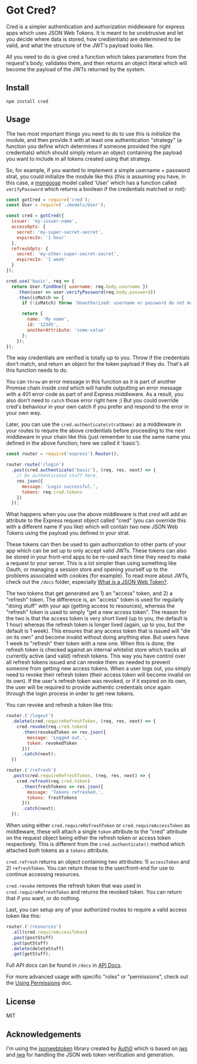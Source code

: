 # Got Cred?

Cred is a simpler authentication and authorization middleware for express apps
which uses JSON Web Tokens. It is meant to be unobtrusive and let you decide
where data is stored, how cred(entials) are determined to be valid, and what the
structure of the JWT's payload looks like.

All you need to do is give cred a function which takes parameters from the
request's body, validates them, and then returns an object literal which will
become the payload of the JWTs returned by the system.

## Install

`npm install cred`

## Usage

The two most important things you need to do to use this is *initialize* the
module, and then provide it with at least one authentication "strategy" (a
function you define which determines if someone provided the right credentials)
which should simply return an object containing the payload you want to
include in all tokens created using that strategy.

So, for example, if you wanted to implement a simple username + password strat,
you could initialize the module like this (this is assuming you have, in this
case, a [mongoose](http://mongoosejs.com/) model called 'User' which has a
function called `verifyPassword` which returns a boolean if the credentials
matched or not):

```javascript
const gotCred = require('cred');
const User = require('./models/User');

const cred = gotCred({
  issuer: 'my-issuer-name',
  accessOpts: {
    secret: 'my-super-secret-secret',
    expiresIn: '1 hour'
  },
  refreshOpts: {
    secret: 'my-other-super-secret-secret',
    expiresIn: '1 week'
  }
});

cred.use('basic', req => {
  return User.findOne({ username: req.body.username })
    .then(user => user.verifyPassword(req.body.password))
    .then(isMatch => {      
      if (!isMatch) throw 'Unauthorized: username or password do not match.'

      return {
        name: 'My name',
        id: '12345',
        anotherAttribute: 'some-value'
      };
    });
});
```

The way credentials are verified is totally up to you. Throw if the credentials
don't match, and return an object for the token payload if they do. That's all
this function needs to do.

You can `throw` an error message in this function as it is part of another
Promise chain inside *cred* which will handle outputting an error message with a
401 error code as part of and Express middleware. As a result, you also don't
need to `catch` those error right here ;) But you could override cred's
behaviour in your own catch if you prefer and respond to the error in your own
way.

Later, you can use the `cred.authenticate(stratName)` as a middleware in your
routes to require the above credentials before proceeding to the next middleware
in your chain like this (just remember to use the same name you defined in the
above function; here we called it 'basic'):

```javascript
const router = require('express').Router();

router.route('/login')
  .post(cred.authenticate('basic'), (req, res, next) => {
    // Do authenticated stuff here.
    res.json({
      message: 'Login successful.',
      tokens: req.cred.tokens
    })
  });
```

What happens when you use the above middleware is that *cred* will add an
attribute to the Express request object called "cred" (you can override this
with a different name if you like) which will contain two new JSON Web Tokens
using the payload you defined in your strat.

These tokens can then be used to gain authorization to other parts of your app
which can be set up to only  accept valid JWTs. These tokens can also be stored
in your front-end apps to be re-used each time they need to make a request to
your server. This is a lot  simpler than using something like Oauth, or managing
a session store and opening yourself up to the problems associated with cookies
(for example). To read more about JWTs, check out the `/docs` folder, especially
[What is a JSON Web Token?](./docs/jwt.md).

The two tokens that get generated are 1) an "access" token, and 2) a "refresh"
token. The difference is, an "access" token is used for regularly "doing stuff"
with your api (getting access to resources), whereas the "refresh" token is used
to simply "get a new access token". The reason for the two is that the access
token is very short lived (up to you, the default is 1 hour) whereas the refresh
token is longer lived (again, up to you, but the default is 1 week). This
ensures that any access token that is issued will "die on its own" and become
invalid without doing anything else. But users have 1 week to "refresh" their
token with a new one. When this is done, the refresh token is checked against an
internal  whitelist store which tracks all currently active (and valid) refresh
tokens. This way you have control over all refresh tokens issued and can revoke
them as needed to prevent someone from getting new access tokens. When a user
logs out, you simply need to revoke their refresh token (their access token will
become invalid on its own). If the user's refresh token was revoked, or if it
expired on its own, the user will be required to provide authentic credentials
once again through the login process in order to get new tokens.

You can revoke and refresh a token like this:

```javascript
router.('/logout')
  .delete(cred.requireRefreshToken, (req, res, next) => {
    cred.revoke(req.cred.token)
      .then(revokedToken => res.json({
        message: 'Logged out.',
        token: revokedToken
      }))
      .catch(next);
  })

router.('/refresh')
  .post(cred.requireRefreshToken, (req, res, next) => {
    cred.refresh(req.cred.token)
      .then(freshTokens => res.json({
        message: 'Tokens refreshed.',
        tokens: freshTokens
      }))
      .catch(next);
  });
```

When using either `cred.requireRefreshToken` or `cred.requireAccessToken` as
middleware, these will attach a single `token` attribute to the "cred" attribute
on the request object being either the refresh token or access token
respectively. This is different from the `cred.authenticate()` method which
attached *both* tokens as a `tokens` attribute.

`cred.refresh` returns an object containing two attributes: 1) `accessToken` and
2) `refreshToken`. You can return those to the user/front-end for use to
continue accessing resources.

`cred.revoke` removes the refresh token that was used in
`cred.requireRefreshToken` and returns the revoked token. You can return that if
you want, or do nothing.

Last, you can setup any of your authorized routes to require a valid access
token like this:

```javascript
router.('/resources')
  .all(cred.requireAccessToken)
  .post(postStuff)
  .put(putStuff)
  .delete(deleteStuff)
  .get(getStuff);
```

Full API docs can be found in `/docs` in [API Docs](./docs/api.md).

For more advanced usage with specific "roles" or "permissions", check out the
[Using Permissions](permissions.md) doc.

## License

MIT

## Acknowledgements

I'm using the [jsonwebtoken](https://github.com/auth0/node-jsonwebtoken) library
created by [Auth0](https://auth0.com/) which is based on
[jws](https://github.com/brianloveswords/node-jws) and
[jwa](https://github.com/brianloveswords/node-jwa) for handling the JSON web
token verification and generation.
